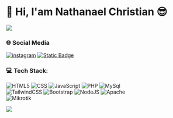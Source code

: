 # 👋  Hi, I'am Nathanael Christian 😎
<img src="https://media.giphy.com/media/0lGd2OXXHe4tFhb7Wh/giphy.gif?cid=790b7611r5yedd0ikquok0c38oji0xwwdliubx64nb9y71p7&ep=v1_gifs_search&rid=giphy.gif&ct=g"/>

###  🌐 Social Media
[![instagram](https://img.shields.io/badge/Instagram-%23E4405F.svg?logo=Instagram&logoColor=white)](https://www.instagram.com/elcodingg/)
[![Static Badge](https://img.shields.io/badge/youtube-red?logo=youtube)](https://www.youtube.com/channel/UC-BujEvH7Fe7oZOosPmuOPQ)


### 💻 Tech Stack:
![HTML5](https://img.shields.io/badge/html5-%23E34F26.svg?style=for-the-badge&logo=html5&logoColor=white) 
![CSS](https://img.shields.io/badge/css-%231572B6.svg?style=for-the-badge&logo=css3&logoColor=white)
![JavaScript](https://img.shields.io/badge/javascript-%23323330.svg?style=for-the-badge&logo=javascript&logoColor=%23F7DF1E)
![PHP](https://img.shields.io/badge/php-%23777BB4.svg?style=for-the-badge&logo=php&logoColor=white) 
![MySql](https://img.shields.io/badge/MySql-white?style=for-the-badge&logo=mysql&logoColor=white&labelColor=black)
<br>
![TailwindCSS](https://img.shields.io/badge/tailwindcss-%2338B2AC.svg?style=for-the-badge&logo=tailwind-css&logoColor=white)
![Bootstrap](https://img.shields.io/badge/Bootstrap-white?style=for-the-badge&logo=bootstrap)
![NodeJS](https://img.shields.io/badge/node.js-6DA55F?style=for-the-badge&logo=node.js&logoColor=white) 
![Apache](https://img.shields.io/badge/apache-%23D42029.svg?style=for-the-badge&logo=apache&logoColor=white)
<br>
![Mikrotik](https://img.shields.io/badge/Mikrotik-blue?style=for-the-badge&logo=mikrotik)


[![](https://visitcount.itsvg.in/api?id=naelyo&label=Profile%20Views&color=2&icon=5&pretty=false)](https://visitcount.itsvg.in)

